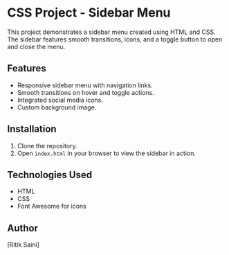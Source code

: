 # CSS Project - Sidebar Menu

This project demonstrates a sidebar menu created using HTML and CSS. The sidebar features smooth transitions, icons, and a toggle button to open and close the menu.

## Features
- Responsive sidebar menu with navigation links.
- Smooth transitions on hover and toggle actions.
- Integrated social media icons.
- Custom background image.

## Installation
1. Clone the repository.
2. Open `index.html` in your browser to view the sidebar in action.

## Technologies Used
- HTML
- CSS
- Font Awesome for icons

## Author
[Ritik Saini]

